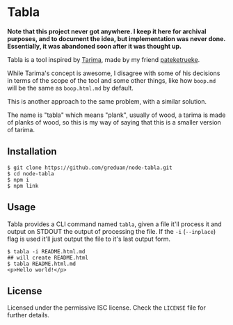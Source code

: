 # Tabla

**Note that this project never got anywhere.  I keep it here for archival purposes, and to document the idea, but implementation was never done.  Essentially, it was abandoned soon after it was thought up.**

Tabla is a tool inspired by [Tarima][tarima], made by my friend
[pateketrueke][pateketrueke].

[tarima]: https://github.com/gextech/tarima
[pateketrueke]: https://github.com/pateketrueke

While Tarima's concept is awesome, I disagree with some of his decisions in
terms of the scope of the tool and some other things, like how `boop.md` will be
the same as `boop.html.md` by default.

This is another approach to the same problem, with a similar solution.

The name is "tabla" which means "plank", usually of wood, a tarima is made of
planks of wood, so this is my way of saying that this is a smaller version of
tarima.

## Installation

```
$ git clone https://github.com/greduan/node-tabla.git
$ cd node-tabla
$ npm i
$ npm link
```

## Usage

Tabla provides a CLI command named `tabla`, given a file it'll process it and
output on STDOUT the output of processing the file.  If the `-i` (`--inplace`)
flag is used it'll just output the file to it's last output form.

```
$ tabla -i README.html.md
## will create README.html
$ tabla README.html.md
<p>Hello world!</p>
```

## License

Licensed under the permissive ISC license.  Check the `LICENSE` file for further
details.
